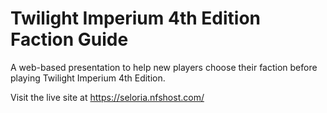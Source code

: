 # Twilight Imperium 4th Edition Faction Guide

A web-based presentation to help new players choose their faction before playing Twilight Imperium 4th Edition.

Visit the live site at https://seloria.nfshost.com/
